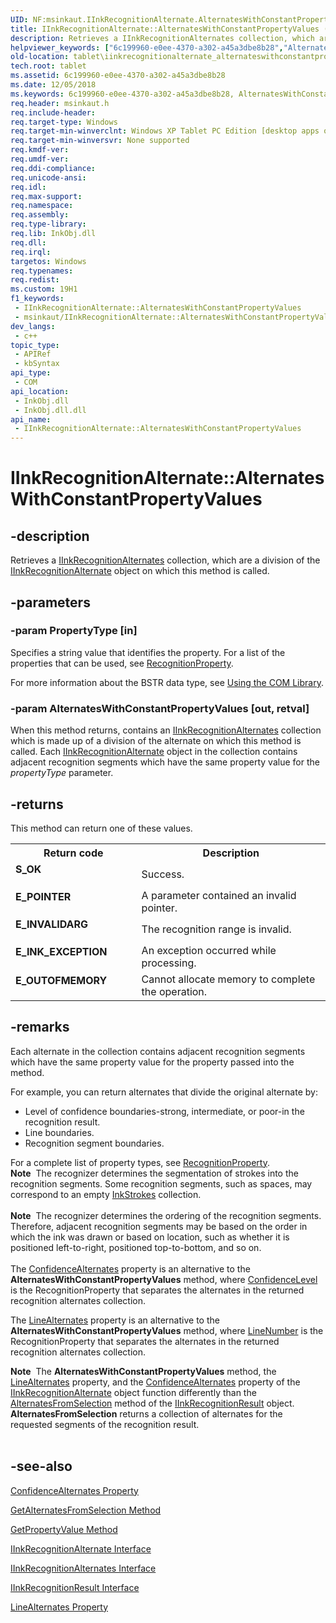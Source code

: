 ```yaml
---
UID: NF:msinkaut.IInkRecognitionAlternate.AlternatesWithConstantPropertyValues
title: IInkRecognitionAlternate::AlternatesWithConstantPropertyValues (msinkaut.h)
description: Retrieves a IInkRecognitionAlternates collection, which are a division of the IInkRecognitionAlternate object on which this method is called.
helpviewer_keywords: ["6c199960-e0ee-4370-a302-a45a3dbe8b28","AlternatesWithConstantPropertyValues","AlternatesWithConstantPropertyValues method [Tablet PC]","AlternatesWithConstantPropertyValues method [Tablet PC]","IInkRecognitionAlternate interface","IInkRecognitionAlternate interface [Tablet PC]","AlternatesWithConstantPropertyValues method","IInkRecognitionAlternate.AlternatesWithConstantPropertyValues","IInkRecognitionAlternate::AlternatesWithConstantPropertyValues","msinkaut/IInkRecognitionAlternate::AlternatesWithConstantPropertyValues","tablet.iinkrecognitionalternate_alternateswithconstantpropertyvalues"]
old-location: tablet\iinkrecognitionalternate_alternateswithconstantpropertyvalues.htm
tech.root: tablet
ms.assetid: 6c199960-e0ee-4370-a302-a45a3dbe8b28
ms.date: 12/05/2018
ms.keywords: 6c199960-e0ee-4370-a302-a45a3dbe8b28, AlternatesWithConstantPropertyValues, AlternatesWithConstantPropertyValues method [Tablet PC], AlternatesWithConstantPropertyValues method [Tablet PC],IInkRecognitionAlternate interface, IInkRecognitionAlternate interface [Tablet PC],AlternatesWithConstantPropertyValues method, IInkRecognitionAlternate.AlternatesWithConstantPropertyValues, IInkRecognitionAlternate::AlternatesWithConstantPropertyValues, msinkaut/IInkRecognitionAlternate::AlternatesWithConstantPropertyValues, tablet.iinkrecognitionalternate_alternateswithconstantpropertyvalues
req.header: msinkaut.h
req.include-header: 
req.target-type: Windows
req.target-min-winverclnt: Windows XP Tablet PC Edition [desktop apps only]
req.target-min-winversvr: None supported
req.kmdf-ver: 
req.umdf-ver: 
req.ddi-compliance: 
req.unicode-ansi: 
req.idl: 
req.max-support: 
req.namespace: 
req.assembly: 
req.type-library: 
req.lib: InkObj.dll
req.dll: 
req.irql: 
targetos: Windows
req.typenames: 
req.redist: 
ms.custom: 19H1
f1_keywords:
 - IInkRecognitionAlternate::AlternatesWithConstantPropertyValues
 - msinkaut/IInkRecognitionAlternate::AlternatesWithConstantPropertyValues
dev_langs:
 - c++
topic_type:
 - APIRef
 - kbSyntax
api_type:
 - COM
api_location:
 - InkObj.dll
 - InkObj.dll.dll
api_name:
 - IInkRecognitionAlternate::AlternatesWithConstantPropertyValues
---
```


# IInkRecognitionAlternate::AlternatesWithConstantPropertyValues


## -description

Retrieves a <a href="/windows/desktop/api/msinkaut/nn-msinkaut-iinkrecognitionalternates">IInkRecognitionAlternates</a> collection, which are a division of the <a href="/windows/desktop/api/msinkaut/nn-msinkaut-iinkrecognitionalternate">IInkRecognitionAlternate</a> object on which this method is called.

## -parameters

### -param PropertyType [in]

Specifies a string value that identifies the property. For a list of the properties that can be used, see <a href="/windows/desktop/tablet/recognitionproperty-constants">RecognitionProperty</a>.

For more information about the BSTR data type, see <a href="/windows/desktop/tablet/using-the-com-library">Using the COM Library</a>.

### -param AlternatesWithConstantPropertyValues [out, retval]

When this method returns, contains an <a href="/windows/desktop/api/msinkaut/nn-msinkaut-iinkrecognitionalternates">IInkRecognitionAlternates</a> collection which is made up of a division of the alternate on which this method is called. Each <a href="/windows/desktop/api/msinkaut/nn-msinkaut-iinkrecognitionalternate">IInkRecognitionAlternate</a> object in the collection contains adjacent recognition segments which have the same property value for the <i>propertyType</i> parameter.

## -returns

This method can return one of these values.

<table>
<tr>
<th>Return code</th>
<th>Description</th>
</tr>
<tr>
<td width="40%">
<dl>
<dt><b>S_OK</b></dt>
</dl>
</td>
<td width="60%">
Success.

</td>
</tr>
<tr>
<td width="40%">
<dl>
<dt><b>E_POINTER</b></dt>
</dl>
</td>
<td width="60%">
A parameter contained an invalid pointer.

</td>
</tr>
<tr>
<td width="40%">
<dl>
<dt><b>E_INVALIDARG</b></dt>
</dl>
</td>
<td width="60%">
The recognition range is invalid.

</td>
</tr>
<tr>
<td width="40%">
<dl>
<dt><b>E_INK_EXCEPTION</b></dt>
</dl>
</td>
<td width="60%">
An exception occurred while processing.

</td>
</tr>
<tr>
<td width="40%">
<dl>
<dt><b>E_OUTOFMEMORY</b></dt>
</dl>
</td>
<td width="60%">
Cannot allocate memory to complete the operation.

</td>
</tr>
</table>

## -remarks

Each alternate in the collection contains adjacent recognition segments which have the same property value for the property passed into the method.

For example, you can return alternates that divide the original alternate by:

<ul>
<li>Level of confidence boundaries-strong, intermediate, or poor-in the recognition result.</li>
<li>Line boundaries.</li>
<li>Recognition segment boundaries.</li>
</ul>
For a complete list of property types, see <a href="/windows/desktop/tablet/recognitionproperty-constants">RecognitionProperty</a>.

<div class="alert"><b>Note</b>  The recognizer determines the segmentation of strokes into the recognition segments. Some recognition segments, such as spaces, may correspond to an empty <a href="/previous-versions/windows/desktop/legacy/ms703293(v=vs.85)">InkStrokes</a> collection.</div>
<div> </div>
<div class="alert"><b>Note</b>  The recognizer determines the ordering of the recognition segments. Therefore, adjacent recognition segments may be based on the order in which the ink was drawn or based on location, such as whether it is positioned left-to-right, positioned top-to-bottom, and so on.</div>
<div> </div>
The <a href="/windows/desktop/api/msinkaut/nf-msinkaut-iinkrecognitionalternate-get_confidencealternates">ConfidenceAlternates</a> property is an alternative to the <b>AlternatesWithConstantPropertyValues</b> method, where <a href="/windows/desktop/tablet/recognitionproperty-constants">ConfidenceLevel</a> is the RecognitionProperty that separates the alternates in the returned recognition alternates collection.

The <a href="/windows/desktop/api/msinkaut/nf-msinkaut-iinkrecognitionalternate-get_linealternates">LineAlternates</a> property is an alternative to the <b>AlternatesWithConstantPropertyValues</b> method, where <a href="/windows/desktop/tablet/recognitionproperty-constants">LineNumber</a> is the RecognitionProperty that separates the alternates in the returned recognition alternates collection.

<div class="alert"><b>Note</b>  The <b>AlternatesWithConstantPropertyValues</b> method, the <a href="/windows/desktop/api/msinkaut/nf-msinkaut-iinkrecognitionalternate-get_linealternates">LineAlternates</a> property, and the <a href="/windows/desktop/api/msinkaut/nf-msinkaut-iinkrecognitionalternate-get_confidencealternates">ConfidenceAlternates</a> property of the <a href="/windows/desktop/api/msinkaut/nn-msinkaut-iinkrecognitionalternate">IInkRecognitionAlternate</a> object function differently than the <a href="/previous-versions/windows/desktop/legacy/ms698186(v=vs.85)">AlternatesFromSelection</a> method of the <a href="/windows/desktop/api/msinkaut/nn-msinkaut-iinkrecognitionresult">IInkRecognitionResult</a> object. <b>AlternatesFromSelection</b> returns a collection of alternates for the requested segments of the recognition result.</div>
<div> </div>

## -see-also

<a href="/windows/desktop/api/msinkaut/nf-msinkaut-iinkrecognitionalternate-get_confidencealternates">ConfidenceAlternates Property</a>



<a href="/previous-versions/windows/desktop/legacy/ms698186(v=vs.85)">GetAlternatesFromSelection Method</a>



<a href="/windows/desktop/api/msinkaut/nf-msinkaut-iinkrecognitionalternate-getpropertyvalue">GetPropertyValue Method</a>



<a href="/windows/desktop/api/msinkaut/nn-msinkaut-iinkrecognitionalternate">IInkRecognitionAlternate Interface</a>



<a href="/windows/desktop/api/msinkaut/nn-msinkaut-iinkrecognitionalternates">IInkRecognitionAlternates Interface</a>



<a href="/windows/desktop/api/msinkaut/nn-msinkaut-iinkrecognitionresult">IInkRecognitionResult Interface</a>



<a href="/windows/desktop/api/msinkaut/nf-msinkaut-iinkrecognitionalternate-get_linealternates">LineAlternates Property</a>

